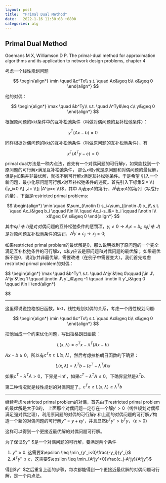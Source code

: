 ```yaml
---
layout: post
title:  "Primal Dual Method"
date:   2022-1-16 11:30:08 +0800
categories: alg
---
```


## Primal Dual Method

Goemans M X, Williamson D P. The primal-dual method for approximation algorithms and its application to network design problems, chapter 4

考虑一个线性规划问题

$$
\begin{align*}
    \min \quad &c^Tx\\
    s.t. \quad Ax&\geq b\\
     x&\geq 0
\end{align*}
$$

他的对偶：

$$
\begin{align*}
    \max \quad &b^Ty\\
    s.t. \quad A^Ty&\leq c\\
    y&\geq 0
\end{align*}
$$

根据原问题的kkt条件中的互补松弛条件（叫做对偶问题的互补松弛条件）：

$$
y^T(Ax-b)=0
$$

同样根据对偶问题的kkt的互补松弛条件（叫做原问题的互补松弛条件），有

$$
x^T(A^Ty-c)=0
$$

primal dual方法是一种内点法，首先有一个对偶问题的可行解$y$，如果能找到一个原问题的可行解$x$满足互补松弛条件，
那么$x$和$y$就是原问题和对偶问题的最优解，但是$y$如果并非最优解，就找不到可行解$x$满足互补松弛条件。于是希望
引入一个新问题，最小化原问题可行解$x$对互补松弛条件的违反。首先引入下标集$I= \\{ i|y_i=0 \\} ,J= \\{j |A^jy=c \\}$，其中
$A_i$表示$A$的第$i$行，$A^j$表示$A$的第$j$列（写成行向量），下面是restricted primal problems:

$$
\begin{align*}
    \min \quad &\sum_{i\notin I} s_i+\sum_{j\notin J} x_j\\
    s.t. \quad Ax_i&\geq b_i \qquad i\in I\\
    \quad Ax_i-s_i&= b_i \qquad i\notin I\\
    x&\geq 0\\
    s&\geq 0
\end{align*}
$$

其中$s_i(i\notin I)$是对对偶问题的互补松弛条件的惩罚项，$y_i\not ={0}\rightarrow A_ix=b_i$;
$x_j(j\notin J)$是对原问题互补松弛条件的惩罚，$A^jy\not ={c_j}\rightarrow x_j=0$;

如果restricted primal problem的最优解是0，那么说明找到了原问题的一个完全满足互补松弛条件的可行解$x$，$x$和$y$应该是原问题和对偶问题的最优解；
如果最优解不是0，说明$y$并非最优解，需要改进（在例子中需要变大）。我们首先考虑restricted primal problem的对偶：

$$
\begin{align*}
    \max \quad &b^Ty'\\
    s.t. \quad A^jy'&\leq 0\qquad j\in J\\
    A^jy'&\leq 1 \qquad j\notin J\\
    y'_i&\geq -1 \qquad i\notin I\\
    y'_i&\geq 0  \qquad i\in I
\end{align*}

$$

***

这里得说说拉格朗日函数，kkt，线性规划对偶的关系，考虑一个线性规划问题:

$$
\begin{align*}
    \min \quad &c^Tx\\
    s.t. \quad Ax&\geq b\\
     x&\geq 0
\end{align*}
$$

把他当成一个约束优化问题，写出拉格朗日函数：

$$
L(x,\lambda)=c^Tx-\lambda^T(Ax-b)
$$

$Ax-b\geq 0$，所以有$c^Tx\geq L(x,\lambda)$，然后考虑拉格朗日函数的下确界：

$$
L(x,\lambda)=\lambda^Tb-(c^T-\lambda^TA)x
$$

如果$c^T-\lambda^TA> 0$，下界是$-\inf$，如果$c^T-\lambda^TA\leq 0$，下确界显然是$\lambda^Tb$.

第二种情况就是线性规划的对偶问题了。$c^Tx\geq L(x,\lambda) \geq \lambda^Tb$

***
继续考虑restricted primal problem的对偶，首先由于restricted primal problem的最优解是大于0的，
上面那个对偶问题一定存在一个解$y'>0$（线性规划对偶都满足强对偶定理），利用原问题的对偶的可行解$y$
和上面的对偶问题的可行解$y'$构造一个新的对偶问题的可行解$y'' =y+\epsilon y'$，并且显然$b^Ty'' >b^Ty$，（$\epsilon >0$）

这样可以得到一个更接近最优解的对偶问题可行解。

为了保证$y'' $是一个对偶问题的可行解，要满足两个条件
1. $y'' \geq 0$. 这需要$\epsilon \leq \min_{y'_i<0}\frac{-y_i}{y'_i}$
2. $A^Ty'' \leq c$，这需要$\epsilon \leq \min_{A^jy'>0}\frac{c_j-A^jy}{A^jy'}$

得到$y'' $之后重复上面的步骤，每次都能得到一个更接近最优解的对偶问题可行解，是一个内点法。